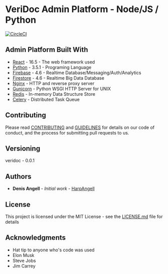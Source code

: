 # VeriDoc Admin Platform - Node/JS / Python

[![CircleCI](https://circleci.com/bb/Harpangell/veridoc-admin.svg?style=svg&circle-token=338ee13ab2e0281db9b0e7fa9ab3406d029c2813)](https://circleci.com/bb/Harpangell/veridoc)

## Admin Platform Built With

* [React](https://www.react.com/) - 16.5 - The web framework used
* [Python](https://www.python.org/download/releases/3.5.1/) - 3.5.1 - Programing Language
* [Firebase](https://firebase.google.com/) - 4.6 - Realtime Database/Messaging/Auth/Analytics
* [Firestore](https://firebase.google.com/docs/firestore/) - 4.6 - Realtime Big Data Database
* [Nginx](https://nginx.org/en/) - HTTP and reverse proxy server
* [Gunicorn](https://github.com/benoitc/gunicorn) - Python WSGI HTTP Server for UNIX
* [Redis](https://redis.io/) - In-memory Data Structure Store
* [Celery](https://github.com/celery/celery) - Distributed Task Queue

## Contributing

Please read [CONTRIBUTING](CONTRIBUTING.md) and [GUIDELINES](GUIDELINES.md) for details on our code of conduct, and the process for submitting pull requests to us.

## Versioning

veridoc - 0.0.1

## Authors

* **Denis Angell** - *Initial work* - [HarpAngell](https://bitbucket.org/%7Be070f729-260c-4608-b0e6-1353d2c1b688%7D/)
## License

This project is licensed under the MIT License - see the [LICENSE.md](LICENSE.md) file for details

## Acknowledgments

* Hat tip to anyone who's code was used
* Elon Musk
* Steve Jobs
* Jim Carrey
